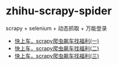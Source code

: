 # zhihu-scrapy-spider
scrapy + selenium + 动态抓取 + 万能登录

* [快上车，scrapy爬虫飙车找福利(一)](https://github.com/yunshuipiao/SWBlog/blob/master/快上车，scrapy爬虫飙车找福利(一).md)
* [快上车，scrapy爬虫飙车找福利(二)](https://github.com/yunshuipiao/SWBlog/blob/master/快上车，scrapy爬虫飙车找福利(二).md)
* [快上车，scrapy爬虫飙车找福利(三)](https://github.com/yunshuipiao/SWBlog/blob/master/快上车，scrapy爬虫飙车找福利(三).md)
